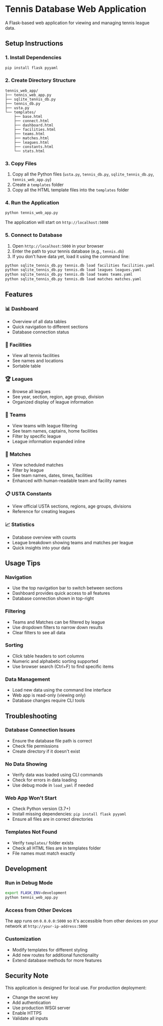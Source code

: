 # Tennis Database Web Application

A Flask-based web application for viewing and managing tennis league data.

## Setup Instructions

### 1. Install Dependencies

```bash
pip install flask pyyaml
```

### 2. Create Directory Structure

```
tennis_web_app/
├── tennis_web_app.py
├── sqlite_tennis_db.py
├── tennis_db.py
├── usta.py
└── templates/
    ├── base.html
    ├── connect.html
    ├── dashboard.html
    ├── facilities.html
    ├── teams.html
    ├── matches.html
    ├── leagues.html
    ├── constants.html
    └── stats.html
```

### 3. Copy Files

1. Copy all the Python files (`usta.py`, `tennis_db.py`, `sqlite_tennis_db.py`, `tennis_web_app.py`)
2. Create a `templates` folder
3. Copy all the HTML template files into the `templates` folder

### 4. Run the Application

```bash
python tennis_web_app.py
```

The application will start on `http://localhost:5000`

### 5. Connect to Database

1. Open `http://localhost:5000` in your browser
2. Enter the path to your tennis database (e.g., `tennis.db`)
3. If you don't have data yet, load it using the command line:

```bash
python sqlite_tennis_db.py tennis.db load facilities facilities.yaml
python sqlite_tennis_db.py tennis.db load leagues leagues.yaml
python sqlite_tennis_db.py tennis.db load teams teams.yaml
python sqlite_tennis_db.py tennis.db load matches matches.yaml
```

## Features

### 📊 **Dashboard**
- Overview of all data tables
- Quick navigation to different sections
- Database connection status

### 🏢 **Facilities**
- View all tennis facilities
- See names and locations
- Sortable table

### 🏆 **Leagues**
- Browse all leagues
- See year, section, region, age group, division
- Organized display of league information

### 👥 **Teams**
- View teams with league filtering
- See team names, captains, home facilities
- Filter by specific league
- League information expanded inline

### 📅 **Matches**
- View scheduled matches
- Filter by league
- See team names, dates, times, facilities
- Enhanced with human-readable team and facility names

### 📋 **USTA Constants**
- View official USTA sections, regions, age groups, divisions
- Reference for creating leagues

### 📈 **Statistics**
- Database overview with counts
- League breakdown showing teams and matches per league
- Quick insights into your data

## Usage Tips

### **Navigation**
- Use the top navigation bar to switch between sections
- Dashboard provides quick access to all features
- Database connection shown in top-right

### **Filtering**
- Teams and Matches can be filtered by league
- Use dropdown filters to narrow down results
- Clear filters to see all data

### **Sorting**
- Click table headers to sort columns
- Numeric and alphabetic sorting supported
- Use browser search (Ctrl+F) to find specific items

### **Data Management**
- Load new data using the command line interface
- Web app is read-only (viewing only)
- Database changes require CLI tools

## Troubleshooting

### **Database Connection Issues**
- Ensure the database file path is correct
- Check file permissions
- Create directory if it doesn't exist

### **No Data Showing**
- Verify data was loaded using CLI commands
- Check for errors in data loading
- Use debug mode in `load_yaml` if needed

### **Web App Won't Start**
- Check Python version (3.7+)
- Install missing dependencies: `pip install flask pyyaml`
- Ensure all files are in correct directories

### **Templates Not Found**
- Verify `templates/` folder exists
- Check all HTML files are in templates folder
- File names must match exactly

## Development

### **Run in Debug Mode**
```bash
export FLASK_ENV=development
python tennis_web_app.py
```

### **Access from Other Devices**
The app runs on `0.0.0.0:5000` so it's accessible from other devices on your network at `http://your-ip-address:5000`

### **Customization**
- Modify templates for different styling
- Add new routes for additional functionality
- Extend database methods for more features

## Security Note

This application is designed for local use. For production deployment:
- Change the secret key
- Add authentication
- Use production WSGI server
- Enable HTTPS
- Validate all inputs


